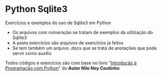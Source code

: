 # Python Sqlite3
 Exercícios e exemplos do uso de Sqlite3 em Python
 
* Os arquivos com númeração se tratam de exemplos da utilização do Sqlite3
* A pasta exercícios são arquivos de exercícios ja feitos
* Se tem também um arquivo .docx que se trata de anotações que pode servir como auxílio

Todos códigos e exercícios são com base no livro "[Introdução à Programação com Python](https://www.amazon.com.br/Introdu%C3%A7%C3%A3o-%C3%A0-Programa%C3%A7%C3%A3o-com-Python/dp/8575224085)" do **Autor Nilo Ney Coutinho**
